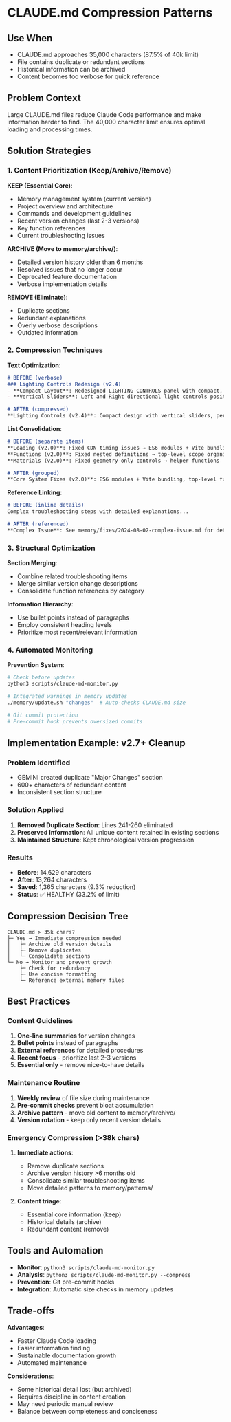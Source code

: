 # CLAUDE.md Compression Patterns

## Use When
- CLAUDE.md approaches 35,000 characters (87.5% of 40k limit)
- File contains duplicate or redundant sections
- Historical information can be archived
- Content becomes too verbose for quick reference

## Problem Context
Large CLAUDE.md files reduce Claude Code performance and make information harder to find. The 40,000 character limit ensures optimal loading and processing times.

## Solution Strategies

### 1. Content Prioritization (Keep/Archive/Remove)

**KEEP (Essential Core)**:
- Memory management system (current version)
- Project overview and architecture
- Commands and development guidelines
- Recent version changes (last 2-3 versions)
- Key function references
- Current troubleshooting issues

**ARCHIVE (Move to memory/archive/)**:
- Detailed version history older than 6 months
- Resolved issues that no longer occur
- Deprecated feature documentation
- Verbose implementation details

**REMOVE (Eliminate)**:
- Duplicate sections
- Redundant explanations
- Overly verbose descriptions
- Outdated information

### 2. Compression Techniques

**Text Optimization**:
```markdown
# BEFORE (verbose)
### Lighting Controls Redesign (v2.4)
- **Compact Layout**: Redesigned LIGHTING CONTROLS panel with compact, integrated layout.
- **Vertical Sliders**: Left and Right directional light controls positioned as vertical sliders.

# AFTER (compressed)
**Lighting Controls (v2.4)**: Compact design with vertical sliders, perfect alignment
```

**List Consolidation**:
```markdown
# BEFORE (separate items)
**Loading (v2.0)**: Fixed CDN timing issues → ES6 modules + Vite bundling
**Functions (v2.0)**: Fixed nested definitions → top-level scope organization
**Materials (v2.0)**: Fixed geometry-only controls → helper functions

# AFTER (grouped)
**Core System Fixes (v2.0)**: ES6 modules + Vite bundling, top-level functions, helper function material controls
```

**Reference Linking**:
```markdown
# BEFORE (inline details)
Complex troubleshooting steps with detailed explanations...

# AFTER (referenced)
**Complex Issue**: See memory/fixes/2024-08-02-complex-issue.md for detailed solution
```

### 3. Structural Optimization

**Section Merging**:
- Combine related troubleshooting items
- Merge similar version change descriptions
- Consolidate function references by category

**Information Hierarchy**:
- Use bullet points instead of paragraphs
- Employ consistent heading levels
- Prioritize most recent/relevant information

### 4. Automated Monitoring

**Prevention System**:
```bash
# Check before updates
python3 scripts/claude-md-monitor.py

# Integrated warnings in memory updates
./memory/update.sh "changes"  # Auto-checks CLAUDE.md size

# Git commit protection
# Pre-commit hook prevents oversized commits
```

## Implementation Example: v2.7+ Cleanup

### Problem Identified
- GEMINI created duplicate "Major Changes" section
- 600+ characters of redundant content
- Inconsistent section structure

### Solution Applied
1. **Removed Duplicate Section**: Lines 241-260 eliminated
2. **Preserved Information**: All unique content retained in existing sections
3. **Maintained Structure**: Kept chronological version progression

### Results
- **Before**: 14,629 characters
- **After**: 13,264 characters  
- **Saved**: 1,365 characters (9.3% reduction)
- **Status**: ✅ HEALTHY (33.2% of limit)

## Compression Decision Tree

```
CLAUDE.md > 35k chars?
├─ Yes → Immediate compression needed
│   ├─ Archive old version details
│   ├─ Remove duplicates
│   └─ Consolidate sections
└─ No → Monitor and prevent growth
    ├─ Check for redundancy
    ├─ Use concise formatting
    └─ Reference external memory files
```

## Best Practices

### Content Guidelines
1. **One-line summaries** for version changes
2. **Bullet points** instead of paragraphs
3. **External references** for detailed procedures
4. **Recent focus** - prioritize last 2-3 versions
5. **Essential only** - remove nice-to-have details

### Maintenance Routine
1. **Weekly review** of file size during maintenance
2. **Pre-commit checks** prevent bloat accumulation
3. **Archive pattern** - move old content to memory/archive/
4. **Version rotation** - keep only recent version details

### Emergency Compression (>38k chars)
1. **Immediate actions**:
   - Remove duplicate sections
   - Archive version history >6 months old
   - Consolidate similar troubleshooting items
   - Move detailed patterns to memory/patterns/

2. **Content triage**:
   - Essential core information (keep)
   - Historical details (archive)
   - Redundant content (remove)

## Tools and Automation

- **Monitor**: `python3 scripts/claude-md-monitor.py`
- **Analysis**: `python3 scripts/claude-md-monitor.py --compress`
- **Prevention**: Git pre-commit hooks
- **Integration**: Automatic size checks in memory updates

## Trade-offs

**Advantages**:
- Faster Claude Code loading
- Easier information finding
- Sustainable documentation growth
- Automated maintenance

**Considerations**:
- Some historical detail lost (but archived)
- Requires discipline in content creation
- May need periodic manual review
- Balance between completeness and conciseness